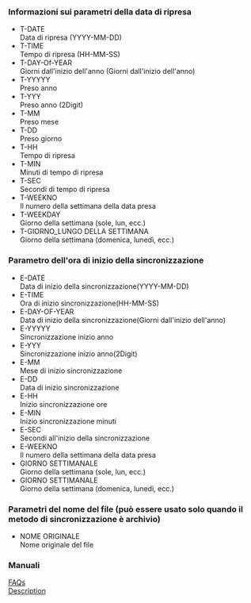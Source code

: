 ### Informazioni sui parametri della data di ripresa  

- T-DATE   
Data di ripresa (YYYY-MM-DD)  
- T-TIME  
Tempo di ripresa (HH-MM-SS)  
- T-DAY-Of-YEAR  
Giorni dall'inizio dell'anno (Giorni dall'inizio dell'anno)  
- T-YYYYY  
Preso anno  
- T-YYY  
Preso anno (2Digit)  
- T-MM  
Preso mese  
- T-DD  
Preso giorno  
- T-HH  
Tempo di ripresa  
- T-MIN  
Minuti di tempo di ripresa  
- T-SEC  
Secondi di tempo di ripresa  
- T-WEEKNO  
Il numero della settimana della data presa  
- T-WEEKDAY  
Giorno della settimana (sole, lun, ecc.)  
- T-GIORNO_LUNGO DELLA SETTIMANA  
Giorno della settimana (domenica, lunedì, ecc.)  

### Parametro dell'ora di inizio della sincronizzazione  

- E-DATE  
Data di inizio della sincronizzazione(YYYY-MM-DD)  
- E-TIME  
Ora di inizio sincronizzazione(HH-MM-SS)  
- E-DAY-OF-YEAR  
Data di inizio della sincronizzazione(Giorni dall'inizio dell'anno)  
- E-YYYYY  
Sincronizzazione inizio anno  
- E-YYY  
Sincronizzazione inizio anno(2Digit)  
- E-MM  
Mese di inizio sincronizzazione  
- E-DD  
Data di inizio sincronizzazione  
- E-HH  
Inizio sincronizzazione ore  
- E-MIN  
Inizio sincronizzazione minuti  
- E-SEC  
Secondi all'inizio della sincronizzazione  
- E-WEEKNO  
Il numero della settimana della data presa  
- GIORNO SETTIMANALE  
Giorno della settimana (sole, lun, ecc.)  
- GIORNO SETTIMANALE  
Giorno della settimana (domenica, lunedì, ecc.)  

### Parametri del nome del file (può essere usato solo quando il metodo di sincronizzazione è archivio)  

- NOME ORIGINALE  
Nome originale del file  

### Manuali  
[FAQs](https://sentaroh.github.io/Documents/SMBSync3/SMBSync3_FAQ_EN.htm)  
[Description](https://sentaroh.github.io/Documents/SMBSync3/SMBSync3_Desc_EN.htm)  
